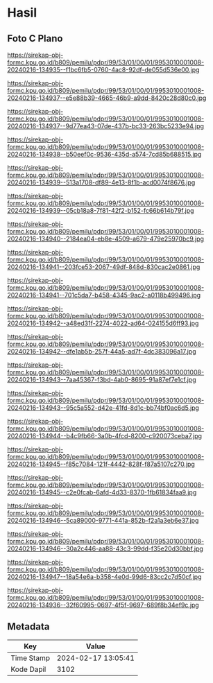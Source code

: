 # Hasil

## Foto C Plano

https://sirekap-obj-formc.kpu.go.id/b809/pemilu/pdpr/99/53/01/00/01/9953010001008-20240216-134935--f1bc6fb5-0760-4ac8-92df-de055d536e00.jpg

https://sirekap-obj-formc.kpu.go.id/b809/pemilu/pdpr/99/53/01/00/01/9953010001008-20240216-134937--e5e88b39-4665-46b9-a9dd-8420c28d80c0.jpg

https://sirekap-obj-formc.kpu.go.id/b809/pemilu/pdpr/99/53/01/00/01/9953010001008-20240216-134937--9d77ea43-07de-437b-bc33-263bc5233e94.jpg

https://sirekap-obj-formc.kpu.go.id/b809/pemilu/pdpr/99/53/01/00/01/9953010001008-20240216-134938--b50eef0c-9536-435d-a574-7cd85b688515.jpg

https://sirekap-obj-formc.kpu.go.id/b809/pemilu/pdpr/99/53/01/00/01/9953010001008-20240216-134939--513a1708-df89-4e13-8f1b-acd0074f8676.jpg

https://sirekap-obj-formc.kpu.go.id/b809/pemilu/pdpr/99/53/01/00/01/9953010001008-20240216-134939--05cb18a8-7f81-42f2-b152-fc66b614b79f.jpg

https://sirekap-obj-formc.kpu.go.id/b809/pemilu/pdpr/99/53/01/00/01/9953010001008-20240216-134940--2184ea04-eb8e-4509-a679-479e25970bc9.jpg

https://sirekap-obj-formc.kpu.go.id/b809/pemilu/pdpr/99/53/01/00/01/9953010001008-20240216-134941--203fce53-2067-49df-848d-830cac2e0861.jpg

https://sirekap-obj-formc.kpu.go.id/b809/pemilu/pdpr/99/53/01/00/01/9953010001008-20240216-134941--701c5da7-b458-4345-9ac2-a0118b499496.jpg

https://sirekap-obj-formc.kpu.go.id/b809/pemilu/pdpr/99/53/01/00/01/9953010001008-20240216-134942--a48ed31f-2274-4022-ad64-024155d6ff93.jpg

https://sirekap-obj-formc.kpu.go.id/b809/pemilu/pdpr/99/53/01/00/01/9953010001008-20240216-134942--dfe1ab5b-257f-44a5-ad7f-4dc383096a17.jpg

https://sirekap-obj-formc.kpu.go.id/b809/pemilu/pdpr/99/53/01/00/01/9953010001008-20240216-134943--7aa45367-f3bd-4ab0-8695-91a87ef7e1cf.jpg

https://sirekap-obj-formc.kpu.go.id/b809/pemilu/pdpr/99/53/01/00/01/9953010001008-20240216-134943--95c5a552-d42e-41fd-8d1c-bb74bf0ac6d5.jpg

https://sirekap-obj-formc.kpu.go.id/b809/pemilu/pdpr/99/53/01/00/01/9953010001008-20240216-134944--b4c9fb66-3a0b-4fcd-8200-c920073ceba7.jpg

https://sirekap-obj-formc.kpu.go.id/b809/pemilu/pdpr/99/53/01/00/01/9953010001008-20240216-134945--f85c7084-121f-4442-828f-f87a5107c270.jpg

https://sirekap-obj-formc.kpu.go.id/b809/pemilu/pdpr/99/53/01/00/01/9953010001008-20240216-134945--c2e0fcab-6afd-4d33-8370-1fb61834faa9.jpg

https://sirekap-obj-formc.kpu.go.id/b809/pemilu/pdpr/99/53/01/00/01/9953010001008-20240216-134946--5ca89000-9771-441a-852b-f2a1a3eb6e37.jpg

https://sirekap-obj-formc.kpu.go.id/b809/pemilu/pdpr/99/53/01/00/01/9953010001008-20240216-134946--30a2c446-aa88-43c3-99dd-f35e20d30bbf.jpg

https://sirekap-obj-formc.kpu.go.id/b809/pemilu/pdpr/99/53/01/00/01/9953010001008-20240216-134947--18a54e6a-b358-4e0d-99d6-83cc2c7d50cf.jpg

https://sirekap-obj-formc.kpu.go.id/b809/pemilu/pdpr/99/53/01/00/01/9953010001008-20240216-134936--32f60995-0697-4f5f-9697-689f8b34ef9c.jpg


## Metadata

| Key        | Value               |
| ---------- | ------------------- |
| Time Stamp | 2024-02-17 13:05:41 |
| Kode Dapil | 3102                |



